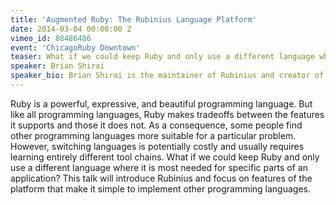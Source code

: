 ```yaml
---
title: 'Augmented Ruby: The Rubinius Language Platform'
date: 2014-03-04 00:00:00 Z
vimeo_id: 88486486
event: 'ChicagoRuby Downtown'
teaser: What if we could keep Ruby and only use a different language where it is most needed for specific parts of an application?
speaker: Brian Shirai
speaker_bio: Brian Shirai is the maintainer of Rubinius and creator of RubySpec. He recently relocated to Chicago to join Enova and has been enjoying the beautiful Chicago sunrises on clear days. He's looking forward to clear days that don't include -26ºF wind chill.
---
```


Ruby is a powerful, expressive, and beautiful programming language. But like all programming languages, Ruby makes tradeoffs between the features it supports and those it does not. As a consequence, some people find other programming languages more suitable for a particular problem. However, switching languages is potentially costly and usually requires learning entirely different tool chains. What if we could keep Ruby and only use a different language where it is most needed for specific parts of an application? This talk will introduce Rubinius and focus on features of the platform that make it simple to implement other programming languages.
